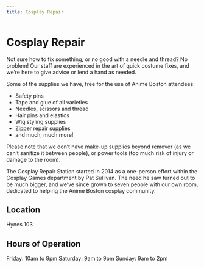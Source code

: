 ```yaml
---
title: Cosplay Repair
---
```

# Cosplay Repair

Not sure how to fix something, or no good with a needle and thread? No problem! Our staff are experienced in the art of quick costume fixes, and we’re here to give advice or lend a hand as needed.

Some of the supplies we have, free for the use of Anime Boston attendees:
* Safety pins
* Tape and glue of all varieties
* Needles, scissors and thread
* Hair pins and elastics
* Wig styling supplies
* Zipper repair supplies
* and much, much more!

Please note that we don’t have make-up supplies beyond remover (as we can’t sanitize it between people), or power tools (too much risk of injury or damage to the room).

The Cosplay Repair Station started in 2014 as a one-person effort within the Cosplay Games department by Pat Sullivan. The need he saw turned out to be much bigger, and we’ve since grown to seven people with our own room, dedicated to helping the Anime Boston cosplay community.

## Location
Hynes 103

## Hours of Operation
Friday: 10am to 9pm
Saturday: 9am to 9pm
Sunday: 9am to 2pm
